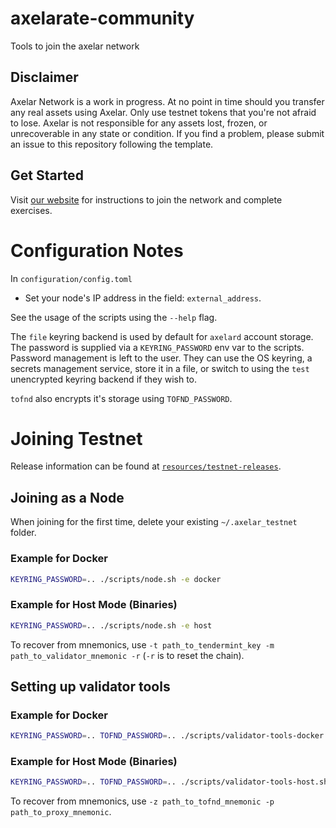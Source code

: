 # axelarate-community
Tools to join the axelar network

## Disclaimer
Axelar Network is a work in progress. At no point in time should you transfer any real assets using Axelar. Only use testnet tokens that you're not afraid to lose. Axelar is not responsible for any assets lost, frozen, or unrecoverable in any state or condition. If you find a problem, please submit an issue to this repository following the template.

## Get Started
Visit [our website](https://docs.axelar.dev) for instructions to join the network and complete exercises.

# Configuration Notes
In `configuration/config.toml`
- Set your node's IP address in the field: `external_address`.

See the usage of the scripts using the `--help` flag.

The `file` keyring backend is used by default for `axelard` account storage.
The password is supplied via a `KEYRING_PASSWORD` env var to the scripts.
Password management is left to the user. They can use the OS keyring, a secrets management service,
store it in a file, or switch to using the `test` unencrypted keyring backend if they wish to.

`tofnd` also encrypts it's storage using `TOFND_PASSWORD`.

# Joining Testnet

Release information can be found at [`resources/testnet-releases`](./resources/testnet-releases.md).

## Joining as a Node

When joining for the first time, delete your existing `~/.axelar_testnet` folder.

### Example for Docker
```bash
KEYRING_PASSWORD=.. ./scripts/node.sh -e docker
```

### Example for Host Mode (Binaries)
```bash
KEYRING_PASSWORD=.. ./scripts/node.sh -e host
```

To recover from mnemonics, use `-t path_to_tendermint_key -m path_to_validator_mnemonic -r` (`-r` is to reset the chain).

## Setting up validator tools

### Example for Docker
```bash
KEYRING_PASSWORD=.. TOFND_PASSWORD=.. ./scripts/validator-tools-docker.sh
```

### Example for Host Mode (Binaries)
```bash
KEYRING_PASSWORD=.. TOFND_PASSWORD=.. ./scripts/validator-tools-host.sh
```

To recover from mnemonics, use `-z path_to_tofnd_mnemonic -p path_to_proxy_mnemonic`.
